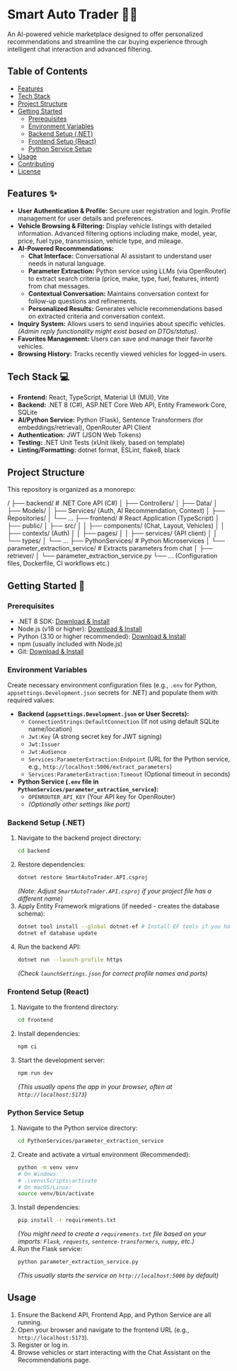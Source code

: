 # Smart Auto Trader 🚗💨

An AI-powered vehicle marketplace designed to offer personalized recommendations and streamline the car buying experience through intelligent chat interaction and advanced filtering.

## Table of Contents

- [Features](#features)
- [Tech Stack](#tech-stack)
- [Project Structure](#project-structure)
- [Getting Started](#getting-started)
  - [Prerequisites](#prerequisites)
  - [Environment Variables](#environment-variables)
  - [Backend Setup (.NET)](#backend-setup-net)
  - [Frontend Setup (React)](#frontend-setup-react)
  - [Python Service Setup](#python-service-setup)
- [Usage](#usage)
- [Contributing](#contributing)
- [License](#license)

## Features ✨

- **User Authentication & Profile:** Secure user registration and login. Profile management for user details and preferences.
- **Vehicle Browsing & Filtering:** Display vehicle listings with detailed information. Advanced filtering options including make, model, year, price, fuel type, transmission, vehicle type, and mileage.
- **AI-Powered Recommendations:**
  - **Chat Interface:** Conversational AI assistant to understand user needs in natural language.
  - **Parameter Extraction:** Python service using LLMs (via OpenRouter) to extract search criteria (price, make, type, fuel, features, intent) from chat messages.
  - **Contextual Conversation:** Maintains conversation context for follow-up questions and refinements.
  - **Personalized Results:** Generates vehicle recommendations based on extracted criteria and conversation context.
- **Inquiry System:** Allows users to send inquiries about specific vehicles. _(Admin reply functionality might exist based on DTOs/status)_.
- **Favorites Management:** Users can save and manage their favorite vehicles.
- **Browsing History:** Tracks recently viewed vehicles for logged-in users.

## Tech Stack 💻

- **Frontend:** React, TypeScript, Material UI (MUI), Vite
- **Backend:** .NET 8 (C#), ASP.NET Core Web API, Entity Framework Core, SQLite
- **AI/Python Service:** Python (Flask), Sentence Transformers (for embeddings/retrieval), OpenRouter API Client
- **Authentication:** JWT (JSON Web Tokens)
- **Testing:** .NET Unit Tests (xUnit likely, based on template)
- **Linting/Formatting:** dotnet format, ESLint, flake8, black

## Project Structure

This repository is organized as a monorepo:

/
├── backend/ # .NET Core API (C#)
│ ├── Controllers/
│ ├── Data/
│ ├── Models/
│ ├── Services/ (Auth, AI Recommendation, Context)
│ ├── Repositories/
│ └── ...
├── frontend/ # React Application (TypeScript)
│ ├── public/
│ ├── src/
│ │ ├── components/ (Chat, Layout, Vehicles)
│ │ ├── contexts/ (Auth)
│ │ ├── pages/
│ │ ├── services/ (API client)
│ │ └── types/
│ └── ...
├── PythonServices/ # Python Microservices
│ └── parameter_extraction_service/ # Extracts parameters from chat
│ ├── retriever/
│ └── parameter_extraction_service.py
└── ... (Configuration files, Dockerfile, CI workflows etc.)

## Getting Started 🚀

### Prerequisites

- .NET 8 SDK: [Download & Install](https://dotnet.microsoft.com/download/dotnet/8.0)
- Node.js (v18 or higher): [Download & Install](https://nodejs.org/)
- Python (3.10 or higher recommended): [Download & Install](https://www.python.org/downloads/)
- npm (usually included with Node.js)
- Git: [Download & Install](https://git-scm.com/)

### Environment Variables

Create necessary environment configuration files (e.g., `.env` for Python, `appsettings.Development.json` secrets for .NET) and populate them with required values:

- **Backend (`appsettings.Development.json` or User Secrets):**
  - `ConnectionStrings:DefaultConnection` (If not using default SQLite name/location)
  - `Jwt:Key` (A strong secret key for JWT signing)
  - `Jwt:Issuer`
  - `Jwt:Audience`
  - `Services:ParameterExtraction:Endpoint` (URL for the Python service, e.g., `http://localhost:5006/extract_parameters`)
  - `Services:ParameterExtraction:Timeout` (Optional timeout in seconds)
- **Python Service (`.env` file in `PythonServices/parameter_extraction_service`):**
  - `OPENROUTER_API_KEY` (Your API key for OpenRouter)
  - _(Optionally other settings like port)_

### Backend Setup (.NET)

1.  Navigate to the backend project directory:
    ```bash
    cd backend
    ```
2.  Restore dependencies:
    ```bash
    dotnet restore SmartAutoTrader.API.csproj
    ```
    _(Note: Adjust `SmartAutoTrader.API.csproj` if your project file has a different name)_
3.  Apply Entity Framework migrations (if needed - creates the database schema):
    ```bash
    dotnet tool install --global dotnet-ef # Install EF tools if you haven't already
    dotnet ef database update
    ```
4.  Run the backend API:
    ```bash
    dotnet run --launch-profile https
    ```
    _(Check `launchSettings.json` for correct profile names and ports)_

### Frontend Setup (React)

1.  Navigate to the frontend directory:
    ```bash
    cd frontend
    ```
2.  Install dependencies:
    ```bash
    npm ci
    ```
3.  Start the development server:
    ```bash
    npm run dev
    ```
    _(This usually opens the app in your browser, often at `http://localhost:5173`)_

### Python Service Setup

1.  Navigate to the Python service directory:
    ```bash
    cd PythonServices/parameter_extraction_service
    ```
2.  Create and activate a virtual environment (Recommended):
    ```bash
    python -m venv venv
    # On Windows:
    # .\venv\Scripts\activate
    # On macOS/Linux:
    source venv/bin/activate
    ```
3.  Install dependencies:
    ```bash
    pip install -r requirements.txt
    ```
    _(You might need to create a `requirements.txt` file based on your imports: `Flask`, `requests`, `sentence-transformers`, `numpy`, etc.)_
4.  Run the Flask service:
    ```bash
    python parameter_extraction_service.py
    ```
    _(This usually starts the service on `http://localhost:5006` by default)_

## Usage

1.  Ensure the Backend API, Frontend App, and Python Service are all running.
2.  Open your browser and navigate to the frontend URL (e.g., `http://localhost:5173`).
3.  Register or log in.
4.  Browse vehicles or start interacting with the Chat Assistant on the Recommendations page.
